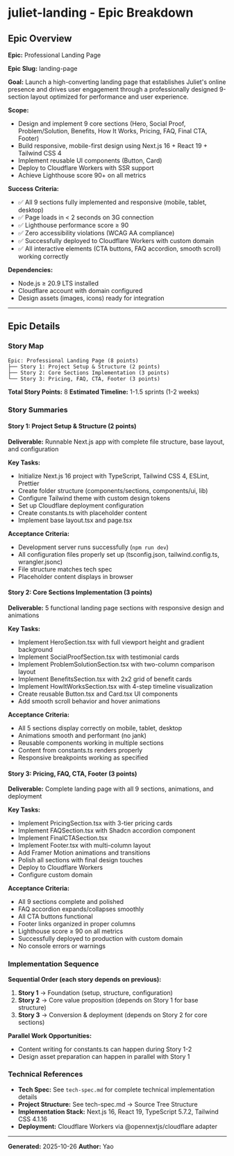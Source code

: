 # juliet-landing - Epic Breakdown

## Epic Overview

**Epic:** Professional Landing Page

**Epic Slug:** landing-page

**Goal:** Launch a high-converting landing page that establishes Juliet's online presence and drives user engagement through a professionally designed 9-section layout optimized for performance and user experience.

**Scope:**
- Design and implement 9 core sections (Hero, Social Proof, Problem/Solution, Benefits, How It Works, Pricing, FAQ, Final CTA, Footer)
- Build responsive, mobile-first design using Next.js 16 + React 19 + Tailwind CSS 4
- Implement reusable UI components (Button, Card)
- Deploy to Cloudflare Workers with SSR support
- Achieve Lighthouse score 90+ on all metrics

**Success Criteria:**
- ✅ All 9 sections fully implemented and responsive (mobile, tablet, desktop)
- ✅ Page loads in < 2 seconds on 3G connection
- ✅ Lighthouse performance score ≥ 90
- ✅ Zero accessibility violations (WCAG AA compliance)
- ✅ Successfully deployed to Cloudflare Workers with custom domain
- ✅ All interactive elements (CTA buttons, FAQ accordion, smooth scroll) working correctly

**Dependencies:**
- Node.js ≥ 20.9 LTS installed
- Cloudflare account with domain configured
- Design assets (images, icons) ready for integration

---

## Epic Details

### Story Map

```
Epic: Professional Landing Page (8 points)
├── Story 1: Project Setup & Structure (2 points)
├── Story 2: Core Sections Implementation (3 points)
└── Story 3: Pricing, FAQ, CTA, Footer (3 points)
```

**Total Story Points:** 8
**Estimated Timeline:** 1-1.5 sprints (1-2 weeks)

### Story Summaries

#### Story 1: Project Setup & Structure (2 points)

**Deliverable:** Runnable Next.js app with complete file structure, base layout, and configuration

**Key Tasks:**
- Initialize Next.js 16 project with TypeScript, Tailwind CSS 4, ESLint, Prettier
- Create folder structure (components/sections, components/ui, lib)
- Configure Tailwind theme with custom design tokens
- Set up Cloudflare deployment configuration
- Create constants.ts with placeholder content
- Implement base layout.tsx and page.tsx

**Acceptance Criteria:**
- Development server runs successfully (`npm run dev`)
- All configuration files properly set up (tsconfig.json, tailwind.config.ts, wrangler.jsonc)
- File structure matches tech spec
- Placeholder content displays in browser

#### Story 2: Core Sections Implementation (3 points)

**Deliverable:** 5 functional landing page sections with responsive design and animations

**Key Tasks:**
- Implement HeroSection.tsx with full viewport height and gradient background
- Implement SocialProofSection.tsx with testimonial cards
- Implement ProblemSolutionSection.tsx with two-column comparison layout
- Implement BenefitsSection.tsx with 2x2 grid of benefit cards
- Implement HowItWorksSection.tsx with 4-step timeline visualization
- Create reusable Button.tsx and Card.tsx UI components
- Add smooth scroll behavior and hover animations

**Acceptance Criteria:**
- All 5 sections display correctly on mobile, tablet, desktop
- Animations smooth and performant (no jank)
- Reusable components working in multiple sections
- Content from constants.ts renders properly
- Responsive breakpoints working as specified

#### Story 3: Pricing, FAQ, CTA, Footer (3 points)

**Deliverable:** Complete landing page with all 9 sections, animations, and deployment

**Key Tasks:**
- Implement PricingSection.tsx with 3-tier pricing cards
- Implement FAQSection.tsx with Shadcn accordion component
- Implement FinalCTASection.tsx
- Implement Footer.tsx with multi-column layout
- Add Framer Motion animations and transitions
- Polish all sections with final design touches
- Deploy to Cloudflare Workers
- Configure custom domain

**Acceptance Criteria:**
- All 9 sections complete and polished
- FAQ accordion expands/collapses smoothly
- All CTA buttons functional
- Footer links organized in proper columns
- Lighthouse score ≥ 90 on all metrics
- Successfully deployed to production with custom domain
- No console errors or warnings

### Implementation Sequence

**Sequential Order (each story depends on previous):**

1. **Story 1** → Foundation (setup, structure, configuration)
2. **Story 2** → Core value proposition (depends on Story 1 for base structure)
3. **Story 3** → Conversion & deployment (depends on Story 2 for core sections)

**Parallel Work Opportunities:**
- Content writing for constants.ts can happen during Story 1-2
- Design asset preparation can happen in parallel with Story 1

### Technical References

- **Tech Spec:** See `tech-spec.md` for complete technical implementation details
- **Project Structure:** See tech-spec.md → Source Tree Structure
- **Implementation Stack:** Next.js 16, React 19, TypeScript 5.7.2, Tailwind CSS 4.1.16
- **Deployment:** Cloudflare Workers via @opennextjs/cloudflare adapter

---

**Generated:** 2025-10-26
**Author:** Yao
